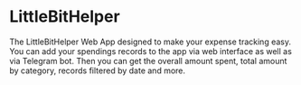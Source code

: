 # LittleBitHelper
The LittleBitHelper Web App designed to make your expense tracking easy. You can add your spendings records to the app via web interface as well as via Telegram bot. Then you can get the overall amount spent, total amount by category, records filtered by date and more.
